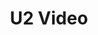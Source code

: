 ---
inv_num: 2009-031
add_credit:
url: 2009-031-u2-video
title: U2 Video
year: '2009'
display_year: '2009'
medium: Youtube video
dims:
pitch: "​A home made video for U2, posted on the social network Youtube."
ps:
live_url: http://www.youtube.com/watch?v=PHDMmDgPrt8
youtube:
related_code:
subheading:
download:
commission:
layout: things-i-made
---